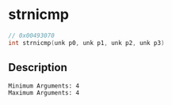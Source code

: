 # strnicmp
```c
// 0x00493070
int strnicmp(unk p0, unk p1, unk p2, unk p3)
```
## Description
```
Minimum Arguments: 4
Maximum Arguments: 4
```
